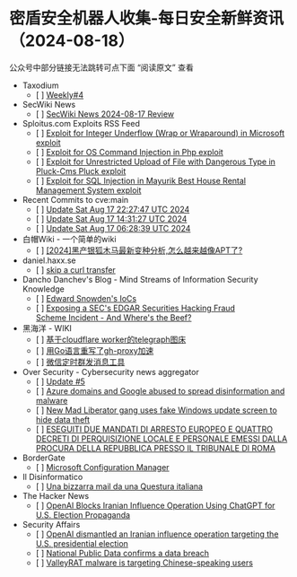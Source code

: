 <h1>密盾安全机器人收集-每日安全新鲜资讯（2024-08-18）</h1>

<p>公众号中部分链接无法跳转可点下面 “阅读原文” 查看</p>

<ul>
<li>Taxodium
<ul>
<li>[ ] <a href="https://taxodium.ink/post/weekly/4/">Weekly#4</a></li>
</ul></li>
<li>SecWiki News
<ul>
<li>[ ] <a href="http://www.sec-wiki.com/?2024-08-17">SecWiki News 2024-08-17 Review</a></li>
</ul></li>
<li>Sploitus.com Exploits RSS Feed
<ul>
<li>[ ] <a href="https://sploitus.com/exploit?id=9F238662-EBCB-541D-B177-7447C7B010A4&utm_source=rss&utm_medium=rss">Exploit for Integer Underflow (Wrap or Wraparound) in Microsoft exploit</a></li>
<li>[ ] <a href="https://sploitus.com/exploit?id=502B3098-ACE3-515B-B2B7-07038F67A4C7&utm_source=rss&utm_medium=rss">Exploit for OS Command Injection in Php exploit</a></li>
<li>[ ] <a href="https://sploitus.com/exploit?id=08C2F55D-219D-541A-AAFE-CDB08A842CA5&utm_source=rss&utm_medium=rss">Exploit for Unrestricted Upload of File with Dangerous Type in Pluck-Cms Pluck exploit</a></li>
<li>[ ] <a href="https://sploitus.com/exploit?id=15C9FB6D-2912-5857-9241-1B9B0AE469BD&utm_source=rss&utm_medium=rss">Exploit for SQL Injection in Mayurik Best House Rental Management System exploit</a></li>
</ul></li>
<li>Recent Commits to cve:main
<ul>
<li>[ ] <a href="https://github.com/trickest/cve/commit/524b629bad9c60a27aa94f03cb310ffdf9507402">Update Sat Aug 17 22:27:47 UTC 2024</a></li>
<li>[ ] <a href="https://github.com/trickest/cve/commit/42d2fbb072fca2f8f53b4b8d2e8199e15f747fa0">Update Sat Aug 17 14:31:27 UTC 2024</a></li>
<li>[ ] <a href="https://github.com/trickest/cve/commit/dbf4558867d355999e8ee66af65bf12e05aa031c">Update Sat Aug 17 06:28:39 UTC 2024</a></li>
</ul></li>
<li>白帽Wiki - 一个简单的wiki
<ul>
<li>[ ] <a href="https://key08.com/index.php/2024/08/17/1985.html">[2024]黑产银狐木马最新变种分析,怎么越来越像APT了?</a></li>
</ul></li>
<li>daniel.haxx.se
<ul>
<li>[ ] <a href="https://daniel.haxx.se/blog/2024/08/17/skip-a-curl-transfer/">skip a curl transfer</a></li>
</ul></li>
<li>Dancho Danchev's Blog - Mind Streams of Information Security Knowledge
<ul>
<li>[ ] <a href="https://ddanchev.blogspot.com/2024/08/edward-snowdens-iocs.html">Edward Snowden's IoCs</a></li>
<li>[ ] <a href="https://ddanchev.blogspot.com/2024/08/exposing-secs-edgar-securities-hacking.html">Exposing a SEC's EDGAR Securities Hacking Fraud Scheme Incident - And Where's the Beef?</a></li>
</ul></li>
<li>黑海洋 - WIKI
<ul>
<li>[ ] <a href="https://www.upx8.com/4286">基于cloudflare worker的telegraph图床</a></li>
<li>[ ] <a href="https://www.upx8.com/4285">用Go语言重写了gh-proxy加速</a></li>
<li>[ ] <a href="https://www.upx8.com/4284">微信定时群发消息工具</a></li>
</ul></li>
<li>Over Security - Cybersecurity news aggregator
<ul>
<li>[ ] <a href="https://roccosicilia.com/2024/08/17/update-5/">Update #5</a></li>
<li>[ ] <a href="https://www.bleepingcomputer.com/news/security/azure-domains-and-google-abused-to-spread-disinformation-and-malware/">Azure domains and Google abused to spread disinformation and malware</a></li>
<li>[ ] <a href="https://www.bleepingcomputer.com/news/security/new-mad-liberator-gang-uses-fake-windows-update-screen-to-hide-data-theft/">New Mad Liberator gang uses fake Windows update screen to hide data theft</a></li>
<li>[ ] <a href="https://www.commissariatodips.it/notizie/articolo/eseguiti-due-mandati-di-arresto-europeo-e-quattro-decreti-di-perquisizione-locale-e-personale-emess/index.html">ESEGUITI DUE MANDATI DI ARRESTO EUROPEO E QUATTRO DECRETI DI PERQUISIZIONE LOCALE E PERSONALE EMESSI DALLA PROCURA DELLA REPUBBLICA PRESSO IL TRIBUNALE DI ROMA</a></li>
</ul></li>
<li>BorderGate
<ul>
<li>[ ] <a href="https://www.bordergate.co.uk/microsoft-configuration-manager/">Microsoft Configuration Manager</a></li>
</ul></li>
<li>Il Disinformatico
<ul>
<li>[ ] <a href="http://attivissimo.blogspot.com/2024/08/una-bizzarra-mail-da-una-questura.html">Una bizzarra mail da una Questura italiana</a></li>
</ul></li>
<li>The Hacker News
<ul>
<li>[ ] <a href="https://thehackernews.com/2024/08/openai-blocks-iranian-influence.html">OpenAI Blocks Iranian Influence Operation Using ChatGPT for U.S. Election Propaganda</a></li>
</ul></li>
<li>Security Affairs
<ul>
<li>[ ] <a href="https://securityaffairs.com/167194/intelligence/openai-dismantled-iranian-influence-operation.html">OpenAI dismantled an Iranian influence operation targeting the U.S. presidential election</a></li>
<li>[ ] <a href="https://securityaffairs.com/167171/data-breach/national-public-data-confirms-data-breach.html">National Public Data confirms a data breach</a></li>
<li>[ ] <a href="https://securityaffairs.com/167164/cyber-crime/valleyrat-malware-targets-chinese-speaking-users.html">ValleyRAT malware is targeting Chinese-speaking users</a></li>
</ul></li>
</ul>

